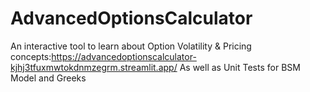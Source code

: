 # AdvancedOptionsCalculator
An interactive tool to learn about Option Volatility &amp; Pricing concepts:https://advancedoptionscalculator-kjhj3tfuxmwtokdnmzegrm.streamlit.app/
As well as Unit Tests for BSM Model and Greeks
